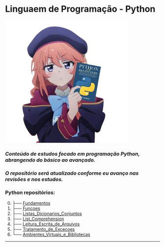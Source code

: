 
# Linguaem de Programação - Python

<img src="/Python/img_anime_py.png" width="400">

### *Conteúdo de estudos focado em programação Python, abrangendo do básico ao avançado.*

### *O repositório será atualizado conforme eu avanço nas revisões e nos estudos.*


### Python repositórios:

0. ├── [Fundamentos](https://github.com/ArielRiello/Estudos_Python_Data_Eng/tree/main/Python/00_Fundamentos)
1. ├── [Funcoes](https://github.com/ArielRiello/Estudos_Python_Data_Eng/tree/main/Python/01_Funcoes)
2. ├── [Listas_Dicionarios_Conjuntos](https://github.com/ArielRiello/Estudos_Python_Data_Eng/tree/main/Python/02_Listas_Dicionarios_Conjuntos)
3. ├── [List_Comprehension](https://github.com/ArielRiello/Estudos_Python_Data_Eng/tree/main/Python/03_List_Comprehension)
4. ├── [Leitura_Escrita_de_Arquivos](https://github.com/ArielRiello/Estudos_Python_Data_Eng/tree/main/Python/04_Leitura_Escrita_de_Arquivos)
5. ├── [Tratamento_de_Excecoes](https://github.com/ArielRiello/Estudos_Python_Data_Eng/tree/main/Python/05_Tratamento_de_Excecoes)
6. └── [Ambientes_Virtuais_e_Bibliotecas](https://github.com/ArielRiello/Estudos_Python_Data_Eng/tree/main/Python/06_Ambientes_Virtuais_e_Bibliotecas)
   
---